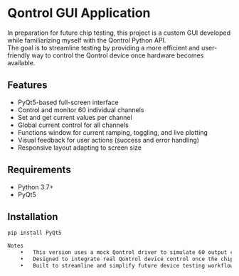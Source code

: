 # Qontrol GUI Application

In preparation for future chip testing, this project is a custom GUI developed while familiarizing myself with the Qontrol Python API.  
The goal is to streamline testing by providing a more efficient and user-friendly way to control the Qontrol device once hardware becomes available.

## Features
- PyQt5-based full-screen interface
- Control and monitor 60 individual channels
- Set and get current values per channel
- Global current control for all channels
- Functions window for current ramping, toggling, and live plotting
- Visual feedback for user actions (success and error handling)
- Responsive layout adapting to screen size

## Requirements
- Python 3.7+
- PyQt5

## Installation
```bash
pip install PyQt5

Notes
	•	This version uses a mock Qontrol driver to simulate 60 output channels.
	•	Designed to integrate real Qontrol device control once the chip arrives.
	•	Built to streamline and simplify future device testing workflows.
